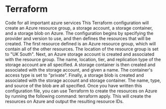 # Terraform
Code for all important azure services
This Terraform configuration will create an Azure resource group, a storage account, a storage container, and a storage blob on Azure.
The configuration begins by specifying the provider and version to use, and then defines the resources that will be created.
The first resource defined is an Azure resource group, which will contain all of the other resources. The location of the resource group is set to "UK South".
Next, an Azure storage account is created and associated with the resource group. The name, location, tier, and replication type of the storage account are all specified.
A storage container is then created and associated with the storage account, and given a name. The container's access type is set to "private".
Finally, a storage blob is created and associated with the storage account and storage container. The name, type, and source of the blob are all specified.
Once you have written this configuration file, you can use Terraform to create the resources on Azure by running the following command: terraform apply. This will create the resources on Azure and output the resulting resource IDs.
